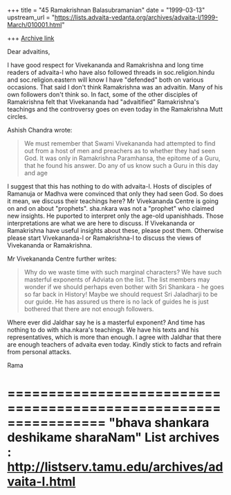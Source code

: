 +++
title = "45 Ramakrishnan Balasubramanian"
date = "1999-03-13"
upstream_url = "https://lists.advaita-vedanta.org/archives/advaita-l/1999-March/010001.html"

+++
[Archive link](https://lists.advaita-vedanta.org/archives/advaita-l/1999-March/010001.html)

Dear advaitins,

I have good respect for Vivekananda and Ramakrishna and long time
readers of advaita-l who have also followed threads in
soc.religion.hindu and soc.religion.eastern will know I have
"defended" both on various occasions. That said I don't think
Ramakrishna was an advaitin. Many of his own followers don't think so.
In fact, some of the other disciples of Ramakrishna felt that
Vivekananda had "advaitified" Ramakrishna's teachings and the
controversy goes on even today in the Ramakrishna Mutt circles.

Ashish Chandra wrote:

>We must remember that Swami Vivekananda had attempted to find out
from a
>host of men and preachers as to whether they had seen God. It was
only in
>Ramakrishna Paramhansa, the epitome of a Guru, that he found his
answer. Do
>any of us know such a Guru in this day and age

I suggest that this has nothing to do with advaita-l. Hosts of
disciples of Ramanuja or Madhva were convinced that only they had seen
God. So does it mean, we discuss their teachings here? Mr Vivekananda
Centre is going on and on about "prophets". sha.nkara was not a
"prophet" who claimed new insights. He puported to interpret only the
age-old upanishhads. Those interpretations are what we are here to
discuss. If Vivekananda or Ramakrishna have useful insights about
these, please post them. Otherwise please start Vivekananda-l or
Ramakrishna-l to discuss the views of Vivekananda or Ramakrishna.

Mr Vivekananda Centre further writes:

>Why do we waste time with such marginal characters? We have such
masterful
>exponents of Adviata on the list. The list members may wonder if we
should
>perhaps even bother with Sri Shankara - he goes so far back in
History!
>Maybe we should request Sri Jaladharji to be our guide. He has
assured us
>there is no lack of guides he is just bothered that there are not
enough
>followers.

Where ever did Jaldhar say he is a masterful exponent? And time has
nothing to do with sha.nkara's teachings. We have his texts and his
representatives, which is more than enough. I agree with Jaldhar that
there are enough teachers of advaita even today. Kindly stick to facts
and refrain from personal attacks.

Rama

================================================================
"bhava shankara deshikame sharaNam"
List archives : http://listserv.tamu.edu/archives/advaita-l.html
================================================================

